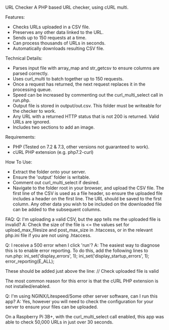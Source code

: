 URL Checker
A PHP based URL checker, using cURL multi.  

Features:
- Checks URLs uploaded in a CSV file.
- Preserves any other data linked to the URL.
- Sends up to 150 requests at a time.
- Can process thousands of URLs in seconds.
- Automatically downloads resulting CSV file.

Technical Details:
- Parses input file with array_map and str_getcsv to ensure columns are parsed correctly.
- Uses curl_multi to batch together up to 150 requests.
- Once a request has returned, the next request replaces it in the processing queue.
- Speed can be increased by commenting out the curl_multi_select call in run.php.
- Output file is stored in output/out.csv. This folder must be writeable for the checker to work.
- Any URL with a returned HTTP status that is not 200 is returned. Valid URLs are ignored.
- Includes two sections to add an image.

Requirements:
- PHP (Tested on 7.2 & 7.3, other versions not guaranteed to work).
- cURL PHP extension (e.g. php7.2-curl)

How To Use:
- Extract the folder onto your server.
- Ensure the 'output' folder is writable.
- Comment out curl_multi_select if desired.
- Navigate to the folder root in your browser, and upload the CSV file. The first line of the CSV is used as a file header, so ensure the uploaded file includes a header on the first line. The URL should be saved to the first column. Any other data you wish to be included on the downloaded file can be added to the subsequent columns.

FAQ:
Q: I'm uploading a valid CSV, but the app tells me the uploaded file is invalid?
A: Check the size of the file is <= the values set for upload_max_filesize and post_max_size in .htaccess, or in the relevant php.ini file if you are not using .htaccess.

Q: I receive a 500 error when I click 'run'?
A: The easiest way to diagnose this is to enable error reporting. To do this, add the following lines to run.php:
   ini_set('display_errors', 1);
   ini_set('display_startup_errors', 1);
   error_reporting(E_ALL);

   These should be added just above the line:
   // Check uploaded file is valid

   The most common reason for this error is that the cURL PHP extension is not installed/enabled.

Q: I'm using NGINX/Litespeed/Some other server software, can I run this app?
A: Yes, however you will need to check the configuration for your server to ensure your files can be uploaded.

On a Raspberry Pi 3B+, with the curl_multi_select call enabled, this app was able to check 50,000 URLs in just over 30 seconds.
